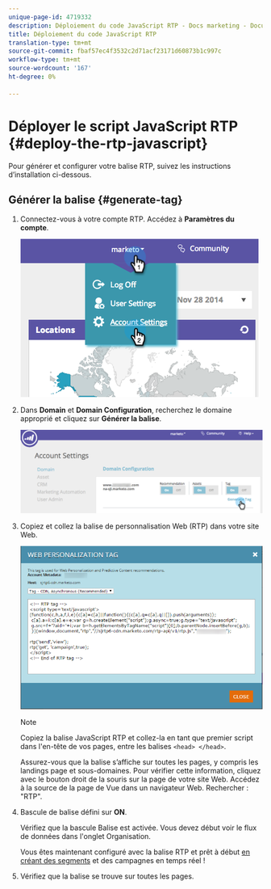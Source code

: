 ```yaml
---
unique-page-id: 4719332
description: Déploiement du code JavaScript RTP - Docs marketing - Documentation du produit
title: Déploiement du code JavaScript RTP
translation-type: tm+mt
source-git-commit: fbaf57ec4f3532c2d71acf23171d60873b1c997c
workflow-type: tm+mt
source-wordcount: '167'
ht-degree: 0%

---
```



# Déployer le script JavaScript RTP {#deploy-the-rtp-javascript}

Pour générer et configurer votre balise RTP, suivez les instructions d’installation ci-dessous.

## Générer la balise {#generate-tag}

1. Connectez-vous à votre compte RTP. Accédez à **Paramètres du compte**.

   ![](assets/image2014-12-1-23-3a3-3a12.png)

1. Dans **Domain** et **Domain Configuration**, recherchez le domaine approprié et cliquez sur **Générer la balise**.

   ![](assets/image2014-12-1-23-3a5-3a35.png)

1. Copiez et collez la balise de personnalisation Web (RTP) dans votre site Web.

   ![](assets/web-personalization-tag.png)

   >[!NOTE]
   >
   >Copiez la balise JavaScript RTP et collez-la en tant que premier script dans l&#39;en-tête de vos pages, entre les balises `<head> </head>`.

   Assurez-vous que la balise s’affiche sur toutes les pages, y compris les landings page et sous-domaines. Pour vérifier cette information, cliquez avec le bouton droit de la souris sur la page de votre site Web. Accédez à la source de la page de Vue dans un navigateur Web. Rechercher : &quot;RTP&quot;.

1. Bascule de balise défini sur **ON**.

   Vérifiez que la bascule Balise est activée. Vous devez début voir le flux de données dans l&#39;onglet Organisation.

   Vous êtes maintenant configuré avec la balise RTP et prêt à début [en créant des segments](/help/marketo/product-docs/web-personalization/using-web-segments/create-a-basic-web-segment.md) et des campagnes en temps réel !

1. Vérifiez que la balise se trouve sur toutes les pages.
